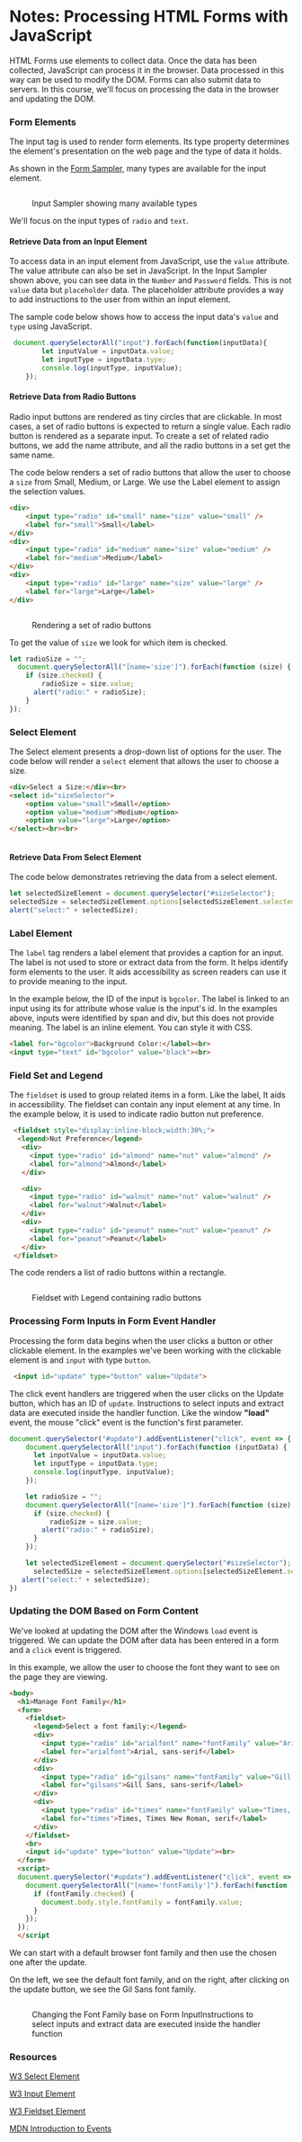 # Notes: Processing HTML Forms with JavaScript

HTML Forms use elements to collect data. Once the data has been collected, JavaScript can process it in the browser.  Data processed in this way can be used to modify the DOM.  Forms can also submit data to servers.  In this course, we'll focus on processing the data in the browser and updating the DOM.

### Form Elements

The input tag is used to render form elements. Its type property determines the element's presentation on the web page and the type of data it holds.

As shown in the [Form Sampler,](https://replit.com/@RebeccaPeltz/form-sampler) many types are available for the input element.

<figure><img src="../.gitbook/assets/image (50).png" alt=""><figcaption><p>Input Sampler showing many available types</p></figcaption></figure>

We'll focus on the input types of `radio` and `text`.

#### Retrieve Data from an Input Element

To access data in an input element from JavaScript, use the `value` attribute.  The value attribute can also be set in JavaScript.  In the Input Sampler shown above, you can see data in the  `Number` and `Password` fields.  This is not `value` data but `placeholder` data.  The placeholder attribute provides a way to add instructions to the user from within an input element.

The sample code below shows how to access the input data's `value` and `type` using JavaScript.

```javascript
 document.querySelectorAll("input").forEach(function(inputData){
        let inputValue = inputData.value;
        let inputType = inputData.type;
        console.log(inputType, inputValue);
    });
```

#### Retrieve Data from Radio Buttons

Radio input buttons are rendered as tiny circles that are clickable.  In most cases, a set of radio buttons is expected to return a single value.  Each radio button is rendered as a separate input.  To create a set of related radio buttons, we add the name attribute, and all the radio buttons in a set get the same name.

The code below renders a set of radio buttons that allow the user to choose a `size` from Small, Medium, or Large.  We use the Label element to assign the selection values. &#x20;

```html
<div>
    <input type="radio" id="small" name="size" value="small" />
    <label for="small">Small</label>
</div>
<div>
    <input type="radio" id="medium" name="size" value="medium" />
    <label for="medium">Medium</label>
</div>
<div>
    <input type="radio" id="large" name="size" value="large" />
    <label for="large">Large</label>
</div>
```



<figure><img src="../.gitbook/assets/image (52).png" alt=""><figcaption><p>Rendering a set of radio buttons</p></figcaption></figure>

To get the value of `size` we look for which item is checked.

```javascript
let radioSize = "";
  document.querySelectorAll("[name='size']").forEach(function (size) {
    if (size.checked) {
        radioSize = size.value;
      alert("radio:" + radioSize);
    }
});
```

### Select Element

The Select element presents a drop-down list of options for the user.  The code below will render a `select` element that allows the user to choose a size.

```html
<div>Select a Size:</div><br>
<select id="sizeSelector">
    <option value="small">Small</option>
    <option value="medium">Medium</option>
    <option value="large">Large</option>
</select><br><br>
```



<figure><img src="../.gitbook/assets/image (55).png" alt=""><figcaption></figcaption></figure>

#### Retrieve Data From Select Element

The code below demonstrates retrieving the data from a select element.

```javascript
let selectedSizeElement = document.querySelector("#sizeSelector");
selectedSize = selectedSizeElement.options[selectedSizeElement.selectedIndex].text;
alert("select:" + selectedSize);
```

### Label Element

The `label` tag renders a label element that provides a caption for an input.  The label is not used to store or extract data from the form.  It helps identify form elements to the user.  It aids accessibility as screen readers can use it to provide meaning to the input.

In the example below, the ID of the input is `bgcolor`.  The label is linked to an input using its for attribute whose value is the input's id.  In the examples above, inputs were identified by span and div, but this does not provide meaning.  The label is an inline element.  You can style it with CSS.

```html
<label for="bgcolor">Background Color:</label><br>
<input type="text" id="bgcolor" value="black"><br>
```

### Field Set and Legend

The `fieldset` is used to group related items in a form.  Like the label, It aids in accessibility. The fieldset can contain any input element at any time.  In the example below, it is used to indicate radio button nut preference.

```html
 <fieldset style="display:inline-block;width:30%;">
  <legend>Nut Preference</legend>
   <div>
     <input type="radio" id="almond" name="nut" value="almond" />
     <label for="almond">Almond</label>
   </div>

   <div>
     <input type="radio" id="walnut" name="nut" value="walnut" />
     <label for="walnut">Walnut</label>
   </div>
   <div>
     <input type="radio" id="peanut" name="nut" value="peanut" />
     <label for="peanut">Peanut</label>
   </div>
 </fieldset>
```

The code renders a list of radio buttons within a rectangle.&#x20;

<figure><img src="../.gitbook/assets/image (1) (1) (1) (1).png" alt=""><figcaption><p>Fieldset with Legend containing radio buttons</p></figcaption></figure>

### Processing Form Inputs in Form Event Handler

Processing the form data begins when the user clicks a button or other clickable element.  In the examples we've been working with the clickable element is and `input` with type `button`.

```html
 <input id="update" type="button" value="Update">
```

The click event handlers are triggered when the user clicks on the Update button, which has an ID of `update`.  Instructions to select inputs and extract data are executed inside the handler function.  Like the window **"load"** event, the mouse "click" event is the function's first parameter.

```javascript
document.querySelector("#update").addEventListener("click", event => {
    document.querySelectorAll("input").forEach(function (inputData) {
      let inputValue = inputData.value;
      let inputType = inputData.type;
      console.log(inputType, inputValue);
    });

    let radioSize = "";
    document.querySelectorAll("[name='size']").forEach(function (size) {
      if (size.checked) {
          radioSize = size.value;
        alert("radio:" + radioSize);
      }
    });

    let selectedSizeElement = document.querySelector("#sizeSelector");
      selectedSize = selectedSizeElement.options[selectedSizeElement.selectedIndex].text;
   alert("select:" + selectedSize);
})
```

### Updating the DOM Based on Form Content

We've looked at updating the DOM after the Windows `load` event is triggered.  We can update the DOM after data has been entered in a form and a `click` event is triggered.

In this example, we allow the user to choose the font they want to see on the page they are viewing.

```html
<body>
  <h1>Manage Font Family</h1>
  <form>
    <fieldset>
      <legend>Select a font family:</legend>
      <div>
        <input type="radio" id="arialfont" name="fontFamily" value="Arial, sans-serif" checked />
        <label for="arialfont">Arial, sans-serif</label>
      </div>
      <div>
        <input type="radio" id="gilsans" name="fontFamily" value="Gill Sans, sans-serif" />
        <label for="gilsans">Gill Sans, sans-serif</label>
      </div>
      <div>
        <input type="radio" id="times" name="fontFamily" value="Times, Times New Roman, serif" />
        <label for="times">Times, Times New Roman, serif</label>
      </div>
    </fieldset>
    <br>
    <input id="update" type="button" value="Update"><br>
  </form>
  <script>
  document.querySelector("#update").addEventListener("click", event => {
    document.querySelectorAll("[name='fontFamily']").forEach(function (fontFamily) {
      if (fontFamily.checked) {
        document.body.style.fontFamily = fontFamily.value;
      }
    });
  });
  </script
```

We can start with a default browser font family and then use the chosen one after the update.

On the left, we see the default font family, and on the right, after clicking on the update button, we see the Gil Sans font family.

<figure><img src="../.gitbook/assets/image (1) (1) (1).png" alt=""><figcaption><p>Changing the Font Family base on Form InputInstructions to select inputs and extract data are executed inside the handler function</p></figcaption></figure>

### Resources

[W3 Select Element](https://www.w3schools.com/tags/tag\_select.asp)

[W3 Input Element](https://www.w3schools.com/tags/tag\_input.asp)

[W3 Fieldset Element](https://www.w3schools.com/tags/tag\_fieldset.asp)

[MDN Introduction to Events](https://developer.mozilla.org/en-US/docs/Learn/JavaScript/Building\_blocks/Events)



